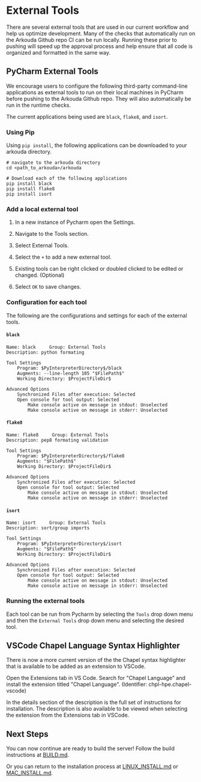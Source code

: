 # External Tools

There are several external tools that are used in our current workflow and help us optimize development.
Many of the checks that automatically run on the Arkouda Github repo CI can be run locally.
Running these prior to pushing will speed up the approval process and help ensure that all code is organized and formatted in the same way.

## PyCharm External Tools

We encourage users to configure the following third-party command-line applications as external tools to run on their local machines in PyCharm before pushing to the Arkouda Github repo. They will also automatically be run in the runtime checks.

The current applications being used are `black`, `flake8`, and `isort`.

### Using Pip

Using `pip install`, the following applications can be downloaded to your arkouda directory.

```commandline
# navigate to the arkouda directory
cd <path_to_arkouda>/arkouda

# Download each of the following applications
pip install black
pip install flake8
pip install isort
```

### Add a local external tool 

1. In a new instance of Pycharm open the Settings.

2. Navigate to the Tools section.

3. Select External Tools.

4. Select the `+` to add a new external tool.

5. Existing tools can be right clicked or doubled clicked to be edited or changed. (Optional)

6. Select `OK` to save changes.

### Configuration for each tool

The following are the configurations and settings for each of the external tools.

#### `black`

```commandline
Name: black     Group: External Tools
Description: python formating

Tool Settings
    Program: $PyInterpreterDirectory$/black
    Augments: --line-length 105 "$FilePath$"
    Working Directory: $ProjectFileDir$

Advanced Options
    Synchronized Files after execution: Selected
    Open console for tool output: Selected
        Make console active on message in stdout: Unselected
        Make console active on message in stderr: Unselected
```

#### `flake8`

```commandline
Name: flake8     Group: External Tools
Description: pep8 formating validation

Tool Settings
    Program: $PyInterpreterDirectory$/flake8
    Augments: "$FilePath$"
    Working Directory: $ProjectFileDir$

Advanced Options
    Synchronized Files after execution: Selected
    Open console for tool output: Selected
        Make console active on message in stdout: Unselected
        Make console active on message in stderr: Unselected
```

#### `isort`

```commandline
Name: isort     Group: External Tools
Description: sort/group imports

Tool Settings
    Program: $PyInterpreterDirectory$/isort
    Augments: "$FilePath$"
    Working Directory: $ProjectFileDir$

Advanced Options
    Synchronized Files after execution: Selected
    Open console for tool output: Selected
        Make console active on message in stdout: Unselected
        Make console active on message in stderr: Unselected
```

### Running the external tools

Each tool can be run from Pycharm by selecting the `Tools` drop down menu and 
then the `External Tools` drop down menu and selecting the desired tool.

## VSCode Chapel Language Syntax Highlighter

There is now a more current version of the the Chapel syntax highlighter that is available to be added as an extension to VSCode.

Open the Extensions tab in VS Code. Search for "Chapel Language" and install the extension titled "Chapel Language". (Identifier: chpl-hpe.chapel-vscode) 

In the details section of the description is the full set of instructions for installation. The description is also available to be viewed when selecting the extension from the Extensions tab in VSCode.

## Next Steps
You can now continue are ready to build the server! Follow the build instructions at [BUILD.md](BUILD.md).

Or you can return to the installation process at [LINUX_INSTALL.md](LINUX_INSTALL.md) or [MAC_INSTALL.md](MAC_INSTALL.md).